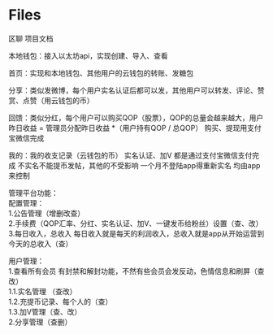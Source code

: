 # Files
区聊  项目文档    

本地钱包：接入以太坊api，实现创建、导入、查看  
  
首页：实现和本地钱包、其他用户的云钱包的转账、发糖包  
  
分享：类似发微博，每个用户实名认证后都可以发，其他用户可以转发、评论、赞赏、点赞（用云钱包的币）  
  
回馈：类似分红，每个用户可以购买QOP（股票），QOP的总量会越来越大，用户昨日收益 = 管理员分配昨日收益 *（用户持有QOP / 总QOP） 购买、提现用支付宝微信完成  
  
我的：我的收支记录（云钱包的币） 实名认证、加V 都是通过支付宝微信支付完成 不实名不能提币发帖，其他的不受影响 一个月不登陆app得重新实名 均由app来控制  
  
    
管理平台功能：  
配置管理：  
1.公告管理（增删改查）  
2.手续费（QOP汇率、分红、实名认证、加V、一键发币给粉丝）设置（查、改）  
3.每日收入，总收入 每日收入就是每天的利润收入，总收入就是app从开始运营到今天的总收入（查）  

用户管理：  
1.查看所有会员 有封禁和解封功能，不然有些会员会发反动，色情信息和刷屏（查改）  
  1.1.实名管理 （查改）  
  1.2.充提币记录、每个人的（查）  
  1.3.加V管理（查、改）  
2.分享管理（查删）  

